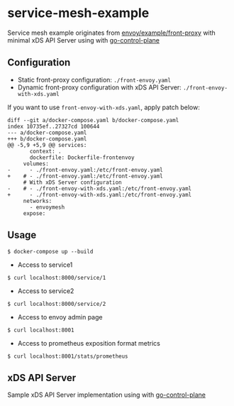 # service-mesh-example

Service mesh example originates from [envoy/example/front-proxy](https://github.com/envoyproxy/envoy/tree/adda57914297f4179ae29e4bb34685124f3e516b/examples/front-proxy) with minimal xDS API Server using with [go-control-plane](https://github.com/envoyproxy/go-control-plane)

## Configuration

- Static front-proxy configuration: `./front-envoy.yaml`
- Dynamic front-proxy configuration with xDS API Server: `./front-envoy-with-xds.yaml`

If you want to use `front-envoy-with-xds.yaml`, apply patch below:

```
diff --git a/docker-compose.yaml b/docker-compose.yaml
index 10735ef..27327cd 100644
--- a/docker-compose.yaml
+++ b/docker-compose.yaml
@@ -5,9 +5,9 @@ services:
       context: .
       dockerfile: Dockerfile-frontenvoy
     volumes:
-      - ./front-envoy.yaml:/etc/front-envoy.yaml
+    # - ./front-envoy.yaml:/etc/front-envoy.yaml
     # With xDS Server configuration
-    # - ./front-envoy-with-xds.yaml:/etc/front-envoy.yaml
+      - ./front-envoy-with-xds.yaml:/etc/front-envoy.yaml
     networks:
       - envoymesh
     expose:
```

## Usage

```
$ docker-compose up --build
```

- Access to service1

```
$ curl localhost:8000/service/1
```

- Access to service2

```
$ curl localhost:8000/service/2
```

- Access to envoy admin page

```
$ curl localhost:8001
```

- Access to prometheus exposition format metrics

```
$ curl localhost:8001/stats/prometheus
```

## xDS API Server

Sample xDS API Server implementation using with [go-control-plane](https://github.com/envoyproxy/go-control-plane)
